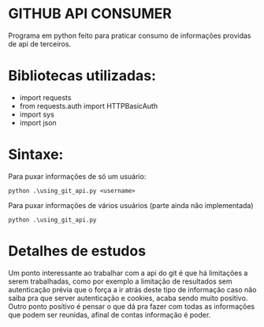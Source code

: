 # GITHUB API CONSUMER
 Programa em python feito para praticar consumo de informações providas de api de terceiros.

# Bibliotecas utilizadas:
- import requests
- from requests.auth import HTTPBasicAuth
- import sys
- import json

# Sintaxe:
Para puxar informações de só um usuário:
```sh# 
python .\using_git_api.py <username> 
````
Para puxar informações de vários usuários (parte ainda não implementada)
```sh#
python .\using_git_api.py
````
# Detalhes de estudos
Um ponto interessante ao trabalhar com a api do git é que há limitações a serem trabalhadas, como por exemplo a limitação de resultados sem autenticação prévia que o força a ir atrás deste tipo de informação caso não saiba pra que server autenticação e cookies, acaba sendo muito positivo. Outro ponto posítivo é pensar o que dá pra fazer com todas as informações que podem ser reunidas, afinal de contas informação é poder.
